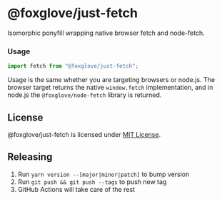 # @foxglove/just-fetch

Isomorphic ponyfill wrapping native browser fetch and node-fetch.

### Usage

```ts
import fetch from "@foxglove/just-fetch";
```

Usage is the same whether you are targeting browsers or node.js. The browser
target returns the native `window.fetch` implementation, and in node.js the
`@foxglove/node-fetch` library is returned.

## License

@foxglove/just-fetch is licensed under [MIT License](https://opensource.org/licenses/MIT).

## Releasing

1. Run `yarn version --[major|minor|patch]` to bump version
2. Run `git push && git push --tags` to push new tag
3. GitHub Actions will take care of the rest
